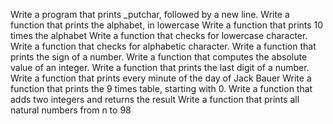 Write a program that prints _putchar, followed by a new line.
Write a function that prints the alphabet, in lowercase
Write a function that prints 10 times the alphabet
Write a function that checks for lowercase character.
Write a function that checks for alphabetic character.
Write a function that prints the sign of a number.
Write a function that computes the absolute value of an integer.
Write a function that prints the last digit of a number.
Write a function that prints every minute of the day of Jack Bauer
Write a function that prints the 9 times table, starting with 0.
Write a function that adds two integers and returns the result
Write a function that prints all natural numbers from n to 98
